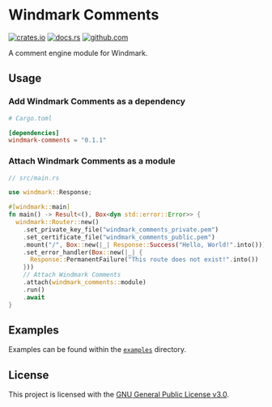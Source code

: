 # Windmark Comments

[![crates.io](https://img.shields.io/crates/v/windmark-comments.svg)](https://crates.io/crates/windmark-comments)
[![docs.rs](https://docs.rs/windmark-comments/badge.svg)](https://docs.rs/windmark-comments)
[![github.com](https://github.com/gemrest/windmark-comments/actions/workflows/check.yaml/badge.svg?branch=main)](https://github.com/gemrest/windmark-comments/actions/workflows/check.yaml)

A comment engine module for Windmark.

## Usage

### Add Windmark Comments as a dependency

```toml
# Cargo.toml

[dependencies]
windmark-comments = "0.1.1"
```

### Attach Windmark Comments as a module

```rust
// src/main.rs

use windmark::Response;

#[windmark::main]
fn main() -> Result<(), Box<dyn std::error::Error>> {
  windmark::Router::new()
    .set_private_key_file("windmark_comments_private.pem")
    .set_certificate_file("windmark_comments_public.pem")
    .mount("/", Box::new(|_| Response::Success("Hello, World!".into())))
    .set_error_handler(Box::new(|_| {
      Response::PermanentFailure("This route does not exist!".into())
    }))
    // Attach Windmark Comments
    .attach(windmark_comments::module)
    .run()
    .await
}
```

## Examples

Examples can be found within the
[`examples`](https://github.com/gemrest/windmark-comments/tree/main/examples)
directory.

## License

This project is licensed with the
[GNU General Public License v3.0](https://github.com/gemrest/windmark-comments/blob/main/LICENSE).
